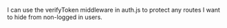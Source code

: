 I can use the verifyToken middleware in auth.js to protect any routes I want to hide from non-logged in users.

